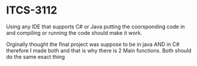 # ITCS-3112

Using any IDE that supports C# or Java putting the coorsponding code in and compiling or running the code should make it work. 

Orginally thought the final project was suppose to be in java AND in C# therefore I made both and that is why there is 2 Main functions. Both should do the same exact thing 

